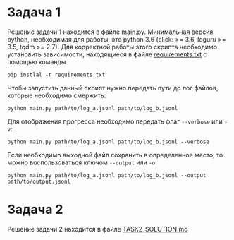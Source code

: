 # Задача 1
Решение задачи 1 находится в файле [main.py](main.py). Минимальная версия python, необходимая для работы, это 
python 3.6 (click: >= 3.6, loguru >= 3.5, tqdm >= 2.7). Для корректной работы этого скрипта необходимо установить 
зависимости, находящиеся в файле [requirements.txt](requirements.txt) с помощью команды
```shell
pip instlal -r requirements.txt
```

Чтобы запустить данный скрипт нужно передать пути до лог файлов, которые необходимо смержить:
```shell
python main.py path/to/log_a.jsonl path/to/log_b.jsonl
```

Для отображения прогресса необходимо передать флаг `--verbose` или `-v`:
```shell
python main.py path/to/log_a.jsonl path/to/log_b.jsonl --verbose
```

Если необходимо выходной файл сохранить в определенное место, то можно воспользоваться ключом `--output` или `-o`:
```shell
python main.py path/to/log_a.jsonl path/to/log_b.jsonl --output path/to/output.jsonl
```

# Задача 2
Решение задачи 2 находится в файле [TASK2_SOLUTION.md](TASK2_SOLUTION.md)
